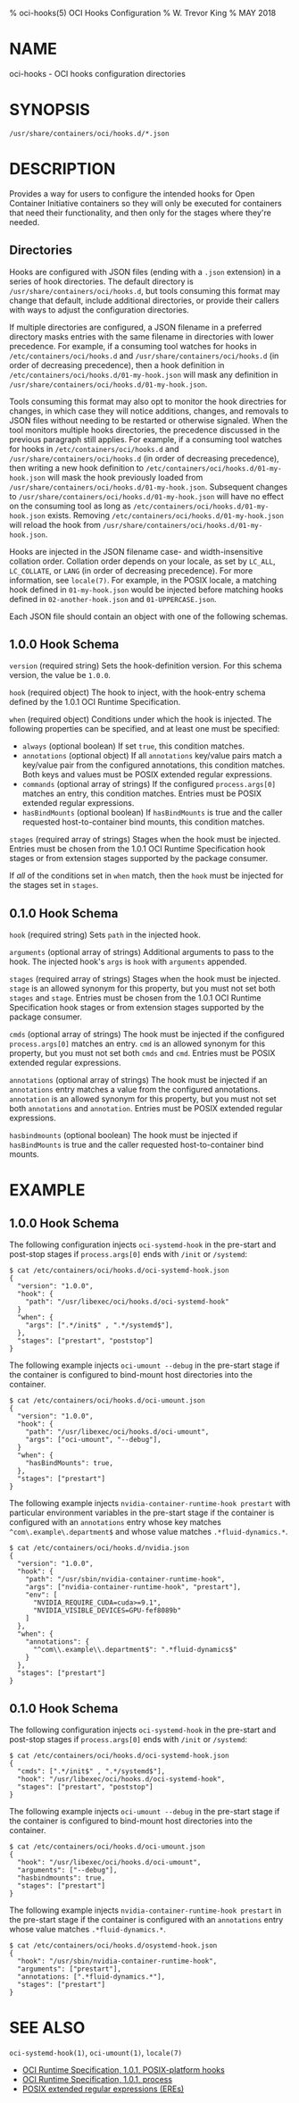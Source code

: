 % oci-hooks(5) OCI Hooks Configuration
% W. Trevor King
% MAY 2018

# NAME

oci-hooks - OCI hooks configuration directories

# SYNOPSIS

`/usr/share/containers/oci/hooks.d/*.json`

# DESCRIPTION

Provides a way for users to configure the intended hooks for Open Container Initiative containers so they will only be executed for containers that need their functionality, and then only for the stages where they're needed.

## Directories

Hooks are configured with JSON files (ending with a `.json` extension) in a series of hook directories.
The default directory is `/usr/share/containers/oci/hooks.d`, but tools consuming this format may change that default, include additional directories, or provide their callers with ways to adjust the configuration directories.

If multiple directories are configured, a JSON filename in a preferred directory masks entries with the same filename in directories with lower precedence.  For example, if a consuming tool watches for hooks in `/etc/containers/oci/hooks.d` and `/usr/share/containers/oci/hooks.d` (in order of decreasing precedence), then a hook definition in `/etc/containers/oci/hooks.d/01-my-hook.json` will mask any definition in `/usr/share/containers/oci/hooks.d/01-my-hook.json`.

Tools consuming this format may also opt to monitor the hook directries for changes, in which case they will notice additions, changes, and removals to JSON files without needing to be restarted or otherwise signaled.  When the tool monitors multiple hooks directories, the precedence discussed in the previous paragraph still applies.  For example, if a consuming tool watches for hooks in `/etc/containers/oci/hooks.d` and `/usr/share/containers/oci/hooks.d` (in order of decreasing precedence), then writing a new hook definition to `/etc/containers/oci/hooks.d/01-my-hook.json` will mask the hook previously loaded from `/usr/share/containers/oci/hooks.d/01-my-hook.json`.  Subsequent changes to `/usr/share/containers/oci/hooks.d/01-my-hook.json` will have no effect on the consuming tool as long as `/etc/containers/oci/hooks.d/01-my-hook.json` exists.  Removing `/etc/containers/oci/hooks.d/01-my-hook.json` will reload the hook from `/usr/share/containers/oci/hooks.d/01-my-hook.json`.

Hooks are injected in the JSON filename case- and width-insensitive collation order.
Collation order depends on your locale, as set by `LC_ALL`, `LC_COLLATE`, or `LANG` (in order of decreasing precedence).
For more information, see `locale(7)`.
For example, in the POSIX locale, a matching hook defined in `01-my-hook.json` would be injected before matching hooks defined in `02-another-hook.json` and `01-UPPERCASE.json`.

Each JSON file should contain an object with one of the following schemas.

## 1.0.0 Hook Schema

`version` (required string)
  Sets the hook-definition version.  For this schema version, the value be `1.0.0`.

`hook` (required object)
  The hook to inject, with the hook-entry schema defined by the 1.0.1 OCI Runtime Specification.

`when` (required object)
  Conditions under which the hook is injected.  The following properties can be specified, and at least one must be specified:

  * `always` (optional boolean)
      If set `true`, this condition matches.
  * `annotations` (optional object)
      If all `annotations` key/value pairs match a key/value pair from the configured annotations, this condition matches.
      Both keys and values must be POSIX extended regular expressions.
  * `commands` (optional array of strings)
      If the configured `process.args[0]` matches an entry, this condition matches.
      Entries must be POSIX extended regular expressions.
  * `hasBindMounts` (optional boolean)
      If `hasBindMounts` is true and the caller requested host-to-container bind mounts, this condition matches.

`stages` (required array of strings)
  Stages when the hook must be injected.  Entries must be chosen from the 1.0.1 OCI Runtime Specification hook stages or from extension stages supported by the package consumer.

If *all* of the conditions set in `when` match, then the `hook` must be injected for the stages set in `stages`.

## 0.1.0 Hook Schema

`hook` (required string)
  Sets `path` in the injected hook.

`arguments` (optional array of strings)
  Additional arguments to pass to the hook.  The injected hook's `args` is `hook` with `arguments` appended.

`stages` (required array of strings)
  Stages when the hook must be injected.  `stage` is an allowed synonym for this property, but you must not set both `stages` and `stage`.  Entries must be chosen from the 1.0.1 OCI Runtime Specification hook stages or from extension stages supported by the package consumer.

`cmds` (optional array of strings)
  The hook must be injected if the configured `process.args[0]` matches an entry.  `cmd` is an allowed synonym for this property, but you must not set both `cmds` and `cmd`.  Entries must be POSIX extended regular expressions.

`annotations` (optional array of strings)
  The hook must be injected if an `annotations` entry matches a value from the configured annotations.  `annotation` is an allowed synonym for this property, but you must not set both `annotations` and `annotation`.  Entries must be POSIX extended regular expressions.

`hasbindmounts` (optional boolean)
  The hook must be injected if `hasBindMounts` is true and the caller requested host-to-container bind mounts.

# EXAMPLE

## 1.0.0 Hook Schema

The following configuration injects `oci-systemd-hook` in the pre-start and post-stop stages if `process.args[0]` ends with `/init` or `/systemd`:

```console
$ cat /etc/containers/oci/hooks.d/oci-systemd-hook.json
{
  "version": "1.0.0",
  "hook": {
    "path": "/usr/libexec/oci/hooks.d/oci-systemd-hook"
  }
  "when": {
    "args": [".*/init$" , ".*/systemd$"],
  },
  "stages": ["prestart", "poststop"]
}
```

The following example injects `oci-umount --debug` in the pre-start stage if the container is configured to bind-mount host directories into the container.

```console
$ cat /etc/containers/oci/hooks.d/oci-umount.json
{
  "version": "1.0.0",
  "hook": {
    "path": "/usr/libexec/oci/hooks.d/oci-umount",
    "args": ["oci-umount", "--debug"],
  }
  "when": {
    "hasBindMounts": true,
  },
  "stages": ["prestart"]
}
```

The following example injects `nvidia-container-runtime-hook prestart` with particular environment variables in the pre-start stage if the container is configured with an `annotations` entry whose key matches `^com\.example\.department$` and whose value matches `.*fluid-dynamics.*`.

```console
$ cat /etc/containers/oci/hooks.d/nvidia.json
{
  "version": "1.0.0",
  "hook": {
    "path": "/usr/sbin/nvidia-container-runtime-hook",
    "args": ["nvidia-container-runtime-hook", "prestart"],
    "env": [
      "NVIDIA_REQUIRE_CUDA=cuda>=9.1",
      "NVIDIA_VISIBLE_DEVICES=GPU-fef8089b"
    ]
  },
  "when": {
    "annotations": {
      "^com\\.example\\.department$": ".*fluid-dynamics$"
    }
  },
  "stages": ["prestart"]
}
```

## 0.1.0 Hook Schema

The following configuration injects `oci-systemd-hook` in the pre-start and post-stop stages if `process.args[0]` ends with `/init` or `/systemd`:

```console
$ cat /etc/containers/oci/hooks.d/oci-systemd-hook.json
{
  "cmds": [".*/init$" , ".*/systemd$"],
  "hook": "/usr/libexec/oci/hooks.d/oci-systemd-hook",
  "stages": ["prestart", "poststop"]
}
```

The following example injects `oci-umount --debug` in the pre-start stage if the container is configured to bind-mount host directories into the container.

```console
$ cat /etc/containers/oci/hooks.d/oci-umount.json
{
  "hook": "/usr/libexec/oci/hooks.d/oci-umount",
  "arguments": ["--debug"],
  "hasbindmounts": true,
  "stages": ["prestart"]
}
```

The following example injects `nvidia-container-runtime-hook prestart` in the pre-start stage if the container is configured with an `annotations` entry whose value matches `.*fluid-dynamics.*`.

```console
$ cat /etc/containers/oci/hooks.d/osystemd-hook.json
{
  "hook": "/usr/sbin/nvidia-container-runtime-hook",
  "arguments": ["prestart"],
  "annotations: [".*fluid-dynamics.*"],
  "stages": ["prestart"]
}
```

# SEE ALSO

`oci-systemd-hook(1)`, `oci-umount(1)`, `locale(7)`

* [OCI Runtime Specification, 1.0.1, POSIX-platform hooks](https://github.com/opencontainers/runtime-spec/blob/v1.0.1/config.md#posix-platform-hooks)
* [OCI Runtime Specification, 1.0.1, process](https://github.com/opencontainers/runtime-spec/blob/v1.0.1/config.md#process)
* [POSIX extended regular expressions (EREs)](http://pubs.opengroup.org/onlinepubs/9699919799/basedefs/V1_chap09.html#tag_09_04)
